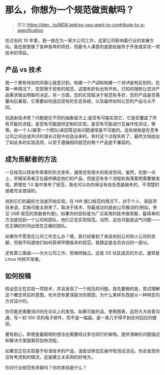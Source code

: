 # 那么，你想为一个规范做贡献吗？

> 原文:[https://dev . to/MDA bek/so-you-want-to-contribute-to-a-specification](https://dev.to/mdabek/so-you-want-to-contribute-to-a-specification)

在过去的 10 年里，我一直在为一家大公司工作，这家公司影响着行业的发展方向。我在那里做了各种各样的项目，但最令人满意的是那些服务于开发或实现一项技术的项目。

## 产品 vs 技术

我一个更有经验的同事让我意识到，构建一个*产品*和构建一个*技术*是有区别的。在第一种情况下，您受限于现有的规范，这既有好处也有坏处。已知的限制让您对产品需求做出明智的决定。另一方面，您的实现取决于规范有多好，您的产品是否需要向后兼容，它需要如何适应现有的生态系统，以及最终如何让您的产品与众不同。

创造新技术呢？问题是在不同的抽象层次上:是否有可能实现它，它是否覆盖了所有可能的流程，是否有可能提供定制的实现，是否有可能进行互操作性测试，等等。由一个人(甚至一个团队)来回答这些问题通常是不可能的。这些规格是在竞争公司之间达成共识的漫长过程中创造出来的。有时这个过程失败了，最终文档给出了如此多的实现选项，以至于遵循相同规范的两个产品是不兼容的。

## 成为贡献者的方法

一旦规范以预发布草案的形式发布，通常还有很大的改进空间。虽然，在那一点上，早期采用者正在最终确定他们的产品，但是还有多个流程和角落案例需要被发现。即使在 1.0 版中发布了规范，我也可以向你保证有些东西是缺失的、不清楚的或者完全错误的。

找到它们的最好方法是开始实现。在 HW 接口规范的情况下，对于个人、家庭项目来说，实施可能太昂贵了。取决于技术，但最成功的是由公司推动的(例如，参见 USB 规范的贡献者列表)。如果你的目标是为广泛采用的技术做贡献，最简单的方法是找到一个公司和团队，他们正在实现规范。当然，这也可能是运气问题——在正确的时间出现在正确的团队。

如果你不愿意在公司工作怎么办？嗯，我已经看到了来自初创公司和小公司的贡献，但我不知道他们如何获得早期版本的规范。我猜这是会员协议的一部分。

还有第三条路——为大公司工作，但保持独立。这是 OS 社区成员的方式，通常是 Linux 内核开发者。

## 如何投稿

假设您正在实现一项技术，并且发现了一个规范的问题。首先要做的是，尝试理解这个概念背后的意图。也许还有更深层次的原因，为什么某样东西是以一种特定的方式设计的。

你可能还需要询问你在论坛上的发现。如果可能的话，使用图表，这将大大改善沟通。写一封 100 页的电子邮件，而不是一幅画，是一条几乎得不到任何回应的捷径。

要有耐心，即使是最聪明的想法也需要经过多位同行的审核。提供清晰的问题描述和解决方案提案将加快流程。

如果您正在实现基于标准技术的产品，请尝试参加互操作性测试活动。你会发现你没有考虑到的情况，这是建立关系网的好地方。

你对行业规范有贡献吗？你的体验是什么？
